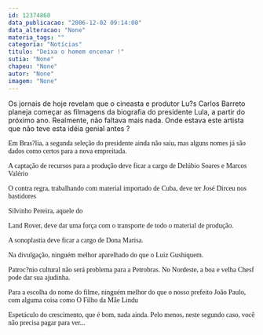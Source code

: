 ```yaml
---
id: 12374860
data_publicacao: "2006-12-02 09:14:00"
data_alteracao: "None"
materia_tags: ""
categoria: "Notícias"
titulo: "Deixa o homem encenar !"
sutia: "None"
chapeu: "None"
autor: "None"
imagem: "None"
---
```

<p><P>Os jornais de hoje revelam que o cineasta e produtor Lu?s Carlos Barreto planeja começar as filmagens da biografia do presidente Lula, a partir do próximo ano. Realmente, não faltava mais nada. Onde estava este artista que não teve esta idéia genial antes ?</P></p>
<p><P><FONT face=Verdana>Em Bras?lia, a segunda seleção do presidente ainda não saiu, mas alguns nomes já são dados como certos para a nova empreitada.</FONT></P></p>
<p><P><FONT face=Verdana>A captação de recursos para a produção deve ficar a cargo de Delúbio Soares e Marcos Valério</FONT></P></p>
<p><P><FONT face=Verdana>O contra regra, trabalhando com material importado de Cuba, deve ter José Dirceu nos bastidores</FONT></P></p>
<p><P><FONT face=Verdana>Silvinho Pereira, aquele do</p>
<p> Land Rover, deve dar uma força com o transporte de todo o material de produção.</FONT></P></p>
<p><P><FONT face=Verdana>A sonoplastia deve ficar a cargo de Dona Marisa.</FONT></P></p>
<p><P><FONT face=Verdana>Na divulgação, ninguém melhor aparelhado do que o Luiz Gushiquem.</FONT></P></p>
<p><P><FONT face=Verdana>Patroc?nio cultural não será problema para a Petrobras. No Nordeste, a boa e velha Chesf pode dar sua ajudinha.</FONT></P></p>
<p><P><FONT face=Verdana>Para a escolha do nome do filme, ninguém melhor do que o nosso prefeito João Paulo, com alguma coisa como O Filho da Mãe Lindu</FONT></P></p>
<p><P><FONT face=Verdana>Espetáculo do crescimento, que é bom, nada ainda. Pelo menos, neste segundo caso, você não precisa pagar para ver...</FONT></P> </p>
